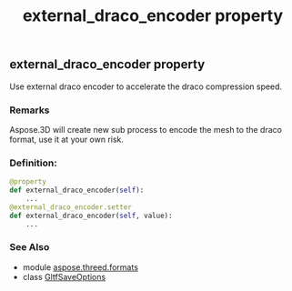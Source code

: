 ﻿---
title: external_draco_encoder property
second_title: Aspose.3D for Python via .NET API References
description: 
type: docs
weight: 70
url: /python-net/aspose.threed.formats/gltfsaveoptions/external_draco_encoder/
is_root: false
---

## external_draco_encoder property


Use external draco encoder to accelerate the draco compression speed.

### Remarks 


Aspose.3D will create new sub process to encode the mesh to the draco format, use it at your own risk.
### Definition:
```python
@property
def external_draco_encoder(self):
    ...
@external_draco_encoder.setter
def external_draco_encoder(self, value):
    ...
```

### See Also
* module [aspose.threed.formats](../../)
* class [GltfSaveOptions](/3d/python-net/aspose.threed.formats/gltfsaveoptions)
